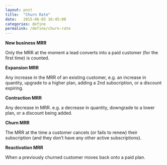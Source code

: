 ```yaml
---
layout: post
title:  "Churn Rate"
date:   2015-06-05 16:45:00
categories: define
permalink: /define/churn-rate
---
```


**New business MRR**

Only the MRR at the moment a lead converts into a paid customer (for the first time) is counted.

**Expansion MRR**

Any increase in the MRR of an existing customer, e.g. an increase in quantity, upgrade to a higher plan, adding a 2nd subscription, or a discount expiring.

**Contraction MRR**

Any decrease in MRR. e.g. a decrease in quantity, downgrade to a lower plan, or a discount being added.

**Churn MRR**

The MRR at the time a customer cancels (or fails to renew) their subscription (and they don’t have any other active subscriptions).

**Reactivation MRR**

When a previously churned customer moves back onto a paid plan.
